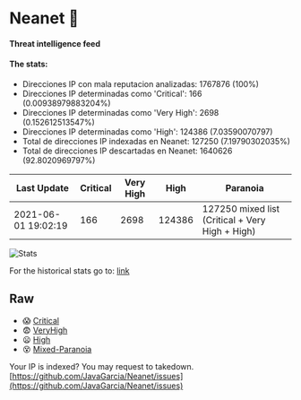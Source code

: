 # Neanet :hocho:
#### Threat intelligence feed
#### The stats:

- Direcciones IP con mala reputacion analizadas: 1767876 (100%)
- Direcciones IP determinadas como 'Critical':  166 (0.00938979883204%)
- Direcciones IP determinadas como 'Very High':  2698 (0.152612513547%)
- Direcciones IP determinadas como 'High':  124386 (7.03590070797)
- Total de direcciones IP indexadas en Neanet:  127250 (7.19790302035%)
- Total de direcciones IP descartadas en Neanet:  1640626 (92.8020969797%)

| Last Update | Critical | Very High | High | Paranoia |
| --- | --- | --- | --- | --- |
| 2021-06-01 19:02:19 | 166 | 2698 | 124386 | 127250 mixed list (Critical + Very High + High)|

![Stats](https://docs.google.com/spreadsheets/d/e/2PACX-1vSnaNMIXVabIpDJjufMlzH7poXnshF3mgd8Is1g9ytUEzVsP5my4Trn8f-xkoLLQ38xpL3HtmUexLo6/pubchart?oid=501124687&format=image)

For the historical stats go to: [link](/stats.csv)
## Raw
- :scream: [Critical](https://raw.githubusercontent.com/JavaGarcia/Neanet/master/blacklists/neanet_critical.txt)
- :fearful: [VeryHigh](https://raw.githubusercontent.com/JavaGarcia/Neanet/master/blacklists/neanet_veryHigh.txtt)
- :frowning: [High](https://raw.githubusercontent.com/JavaGarcia/Neanet/master/blacklists/neanet_high.txt)
- :dizzy_face: [Mixed-Paranoia](https://raw.githubusercontent.com/JavaGarcia/Neanet/master/blacklists/neanet_all.txt)


Your IP is indexed? You may request to takedown. [https://github.com/JavaGarcia/Neanet/issues](https://github.com/JavaGarcia/Neanet/issues)

















































































































































































































































































































































































































































































































































































































































































































































































































































































































































































































































































































































































































































































































































































































































































































































































































































































































































































































































































































































































































































































































































































































































































































































































































































































































































































































































































































































































































































































































































































































































































































































































































































































































































































































































































































































































































































































































































































































































































































































































































































































































































































































































































































































































































































































































































































































































































































































































































































































































































































































































































































































































































































































































































































































































































































































































































































































































































































































































































































































































































































































































































































































































































































































































































































































































































































































































































































































































































































































































































